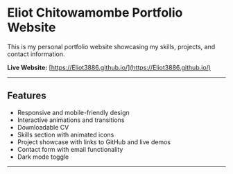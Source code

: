 #  Eliot Chitowamombe Portfolio Website

This is my personal portfolio website showcasing my skills, projects, and contact information.

 **Live Website:** [https://Eliot3886.github.io/](https://Eliot3886.github.io/)

---

##  Features

- Responsive and mobile-friendly design
- Interactive animations and transitions
- Downloadable CV
- Skills section with animated icons
- Project showcase with links to GitHub and live demos
- Contact form with email functionality
- Dark mode toggle

---

## 
